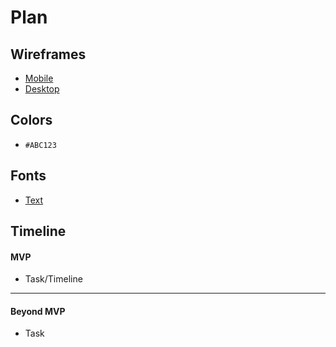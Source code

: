 # Plan

## Wireframes
* [Mobile]()
* [Desktop]()

## Colors
* `#ABC123`

## Fonts
* [Text](URL)

## Timeline

#### MVP

* Task/Timeline

---

#### Beyond MVP

* Task








<!-- DO NOT USE THIS YET

| Name | Glows | Grows |
| -------- | ------- | ------- |
|   |   |
|   |   |
|   |   |
|   |   |
|   |   |
|   |   |

-->
